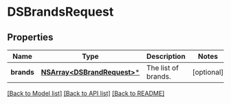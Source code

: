 # DSBrandsRequest

## Properties
Name | Type | Description | Notes
------------ | ------------- | ------------- | -------------
**brands** | [**NSArray&lt;DSBrandRequest&gt;***](DSBrandRequest.md) | The list of brands. | [optional] 

[[Back to Model list]](../README.md#documentation-for-models) [[Back to API list]](../README.md#documentation-for-api-endpoints) [[Back to README]](../README.md)



